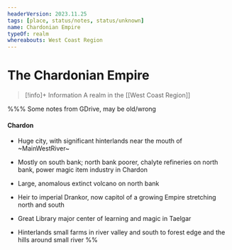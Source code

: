 ```yaml
---
headerVersion: 2023.11.25
tags: [place, status/notes, status/unknown]
name: Chardonian Empire
typeOf: realm
whereabouts: West Coast Region
---
```

# The Chardonian Empire
>[!info]+ Information
> A realm in the [[West Coast Region]]

%%% Some notes from GDrive, may be old/wrong
#### Chardon

- Huge city, with significant hinterlands near the mouth of ~MainWestRiver~
    
- Mostly on south bank; north bank poorer, chalyte refineries on north bank, power magic item industry in Chardon
    
- Large, anomalous extinct volcano on north bank
    
- Heir to imperial Drankor, now capitol of a growing Empire stretching north and south
    
- Great Library major center of learning and magic in Taelgar
    
- Hinterlands small farms in river valley and south to forest edge and the hills around small river
%%